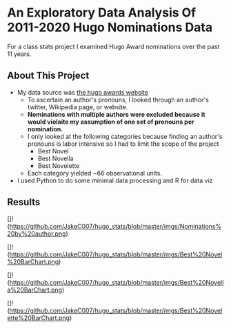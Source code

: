 # An Exploratory Data Analysis Of 2011-2020 Hugo Nominations Data  

For a class stats project I examined Hugo Award nominations over the past 11 years.

## About This Project 
- My data source was [the hugo awards website](http://www.thehugoawards.org/hugo-history/)
    - To ascertain an author's pronouns, I looked through an author's twitter, Wikipedia page, or website. 
    - **Nominations with multiple authors were excluded because it would violaite my assumption of one set of pronouns per nomination.**
    - I only looked at the following categories because finding an author's pronouns is labor intensive so I had to limit the scope of the project 
        - Best Novel
        - Best Novella
        - Best Novelette
    - Each category yielded ~66 observational units.
- I used Python to do some minimal data processing and R for data viz

## Results 

[]!(https://github.com/JakeC007/hugo_stats/blob/master/imgs/Nominations%20by%20author.png)

[]!(https://github.com/JakeC007/hugo_stats/blob/master/imgs/Best%20Novel%20BarChart.png)

[]!(https://github.com/JakeC007/hugo_stats/blob/master/imgs/Best%20Novella%20BarChart.png)

[]!(https://github.com/JakeC007/hugo_stats/blob/master/imgs/Best%20Novelette%20BarChart.png)


